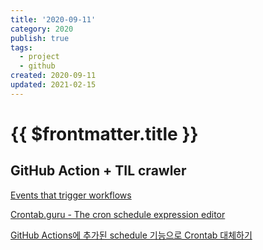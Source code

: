 ```yaml
---
title: '2020-09-11'
category: 2020
publish: true
tags:
  - project
  - github
created: 2020-09-11
updated: 2021-02-15
---
```


# {{ $frontmatter.title }}

## GitHub Action + TIL crawler

[Events that trigger workflows](https://docs.github.com/en/actions/reference/events-that-trigger-workflows)

[Crontab.guru - The cron schedule expression editor](https://crontab.guru/)

[GitHub Actions에 추가된 schedule 기능으로 Crontab 대체하기](https://velog.io/@chris/replacing-crontab-with-the-schedule-feature-of-github-actions)
